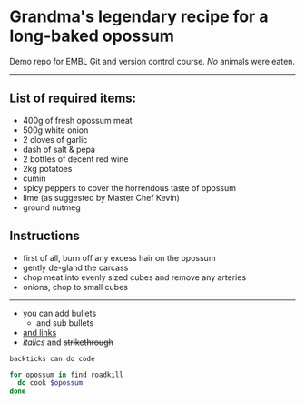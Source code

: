 # Grandma's legendary recipe for a long-baked **opossum**
Demo repo for EMBL Git and version control course. _No_ animals were eaten.

-------------

## List of required items:

- 400g of fresh opossum meat
- 500g white onion
- 2 cloves of garlic
- dash of salt & pepa
- 2 bottles of decent red wine
- 2kg potatoes
- cumin
- spicy peppers to cover the horrendous taste of opossum
- lime (as suggested by Master Chef Kevin)
- ground nutmeg

## Instructions

- first of all, burn off any excess hair on the opossum
- gently de-gland the carcass
- chop meat into evenly sized cubes and remove any arteries
- onions, chop to small cubes


-------------

- you can add bullets
  - and sub bullets
- [and links](https://www.google.com)
- _italics_ and ~~strikethrough~~

`backticks can do code`

```Bash
for opossum in find roadkill
  do cook $opossum
done
```
